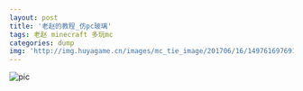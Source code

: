 ```yaml
---
layout: post
title: '老赵的教程_仿pc玻璃'
tags: 老赵 minecraft 多玩mc
categories: dump
img: 'http://img.huyagame.cn/images/mc_tie_image/201706/16/1497616976916/201706162042569167_1080.jpeg'
---
```

![pic](https://coding.net/u/SunbossRS/p/GotBlogDowner/git/raw/master/img/WoHeLaoZhao/mcpe-glasslikepc.png)
